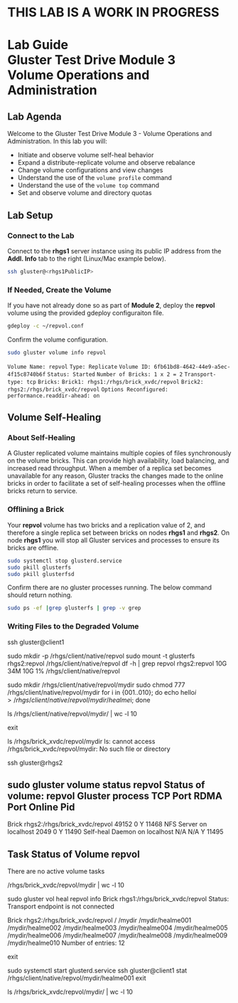 # **THIS LAB IS A WORK IN PROGRESS**
# Lab Guide <br/> Gluster Test Drive Module 3 <br/> Volume Operations and Administration

## Lab Agenda

Welcome to the Gluster Test Drive Module 3 - Volume Operations and Administration. In this lab you will:

- Initiate and observe volume self-heal behavior
- Expand a distribute-replicate volume and observe rebalance
- Change volume configurations and view changes
- Understand the use of the `volume profile` command
- Understand the use of the `volume top` command
- Set and observe volume and directory quotas

## Lab Setup
### Connect to the Lab
Connect to the **rhgs1** server instance using its public IP address from the **Addl. Info** tab to the right (Linux/Mac example below).

```bash
ssh gluster@<rhgs1PublicIP>
```

### If Needed, Create the Volume
If you have not already done so as part of **Module 2**, deploy the **repvol** volume using the provided gdeploy configuraiton file.

```bash
gdeploy -c ~/repvol.conf
```
Confirm the volume configuration.

```bash
sudo gluster volume info repvol
```

``Volume Name: repvol``
``Type: Replicate``
``Volume ID: 6fb61bd8-4642-44e9-a5ec-4f15c8740b6f``
``Status: Started``
``Number of Bricks: 1 x 2 = 2``
``Transport-type: tcp``
``Bricks:``
``Brick1: rhgs1:/rhgs/brick_xvdc/repvol``
``Brick2: rhgs2:/rhgs/brick_xvdc/repvol``
``Options Reconfigured:``
``performance.readdir-ahead: on``


## Volume Self-Healing

### About Self-Healing
A Gluster replicated volume maintains multiple copies of files synchronously on the volume bricks. This can provide high availability, load balancing, and increased read throughput. When a member of a replica set becomes unavailable for any reason, Gluster tracks the changes made to the online bricks in order to facilitate a set of self-healing processes when the offline bricks return to service.

### Offlining a Brick
Your **repvol** volume has two bricks and a replication value of 2, and therefore a single replica set between bricks on nodes **rhgs1** and **rhgs2**. On node **rhgs1** you will stop all Gluster services and processes to ensure its bricks are offline.

```bash
sudo systemctl stop glusterd.service
sudo pkill glusterfs
sudo pkill glusterfsd
```

Confirm there are no gluster processes running. The below command should return nothing.
```bash
sudo ps -ef |grep glusterfs | grep -v grep
```

### Writing Files to the Degraded Volume

ssh gluster@client1

sudo mkdir -p /rhgs/client/native/repvol
sudo mount -t glusterfs rhgs2:repvol /rhgs/client/native/repvol
df -h | grep repvol
rhgs2:repvol     10G   34M   10G   1% /rhgs/client/native/repvol

sudo mkdir /rhgs/client/native/repvol/mydir
sudo chmod 777 /rhgs/client/native/repvol/mydir
for i in {001..010}; do echo hello$i > /rhgs/client/native/repvol/mydir/healme$i; done

ls /rhgs/client/native/repvol/mydir/ | wc -l
10

exit

ls /rhgs/brick_xvdc/repvol/mydir
ls: cannot access /rhgs/brick_xvdc/repvol/mydir: No such file or directory

ssh gluster@rhgs2

sudo gluster volume status repvol
Status of volume: repvol
Gluster process                             TCP Port  RDMA Port  Online  Pid
------------------------------------------------------------------------------
Brick rhgs2:/rhgs/brick_xvdc/repvol         49152     0          Y       11468
NFS Server on localhost                     2049      0          Y       11490
Self-heal Daemon on localhost               N/A       N/A        Y       11495
 
Task Status of Volume repvol
------------------------------------------------------------------------------
There are no active volume tasks

 /rhgs/brick_xvdc/repvol/mydir | wc -l
10

sudo gluster vol heal repvol info
Brick rhgs1:/rhgs/brick_xvdc/repvol
Status: Transport endpoint is not connected

Brick rhgs2:/rhgs/brick_xvdc/repvol
/ 
/mydir 
/mydir/healme001 
/mydir/healme002 
/mydir/healme003 
/mydir/healme004 
/mydir/healme005 
/mydir/healme006 
/mydir/healme007 
/mydir/healme008 
/mydir/healme009 
/mydir/healme010 
Number of entries: 12

exit

sudo systemctl start glusterd.service
ssh gluster@client1
stat /rhgs/client/native/repvol/mydir/healme001
exit

ls /rhgs/brick_xvdc/repvol/mydir/ | wc -l
10

